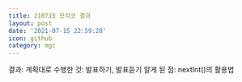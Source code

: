 ```yaml
---
title: 210715 모각코 결과
layout: post
date: '2021-07-15 22:59:28'
icon: github
category: mgc
---
```


결과: 
계획대로 수행한 것: 발표하기, 발표듣기
알게 된 점: nextInt()의 활용법
